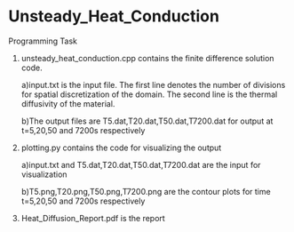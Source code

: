 # Unsteady_Heat_Conduction
Programming Task
1) unsteady_heat_conduction.cpp contains the finite difference solution code.

    a)input.txt is the input file. The first line denotes the number of divisions for spatial discretization of the domain. The second line is the thermal diffusivity of the             material.
  
   b)The output files are T5.dat,T20.dat,T50.dat,T7200.dat for output at t=5,20,50 and 7200s respectively
  
2) plotting.py contains the code for visualizing the output

   a)input.txt and T5.dat,T20.dat,T50.dat,T7200.dat are the input for visualization 
  
   b)T5.png,T20.png,T50.png,T7200.png are the contour plots for time t=5,20,50 and 7200s respectively

3) Heat_Diffusion_Report.pdf is the report
